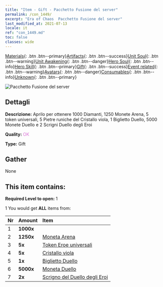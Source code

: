```yaml
---
title: "Item - Gift - Pacchetto Fusione del server"
permalink: /con_1449/
excerpt: "Era of Chaos  Pacchetto Fusione del server"
last_modified_at: 2021-07-13
locale: it
ref: "con_1449.md"
toc: false
classes: wide
---
```

 [Materials](/ItemsIT/){: .btn .btn--primary}[Artifacts](/ItemsIT/Artifacts/){: .btn .btn--success}[Unit Soul](/ItemsIT/UnitSoul/){: .btn .btn--warning}[Unit Awakening](/ItemsIT/UnitAwakening/){: .btn .btn--danger}[Hero Soul](/ItemsIT/HeroSoul/){: .btn .btn--info}[Hero Skill](/ItemsIT/HeroSkill/){: .btn .btn--primary}[Gift](/ItemsIT/Gift/){: .btn .btn--success}[Event related](/ItemsIT/Events/){: .btn .btn--warning}[Avatars](/ItemsIT/Avatars/){: .btn .btn--danger}[Consumables](/ItemsIT/Consumables/){: .btn .btn--info}[Unknown](/ItemsIT/Unknown/){: .btn .btn--primary}

 ![Pacchetto Fusione del server](/images/t/i_907063.png)

## Dettagli
 **Descrizione:** Aprilo per ottenere 1000 Diamanti, 1250 Monete Arena, 5 token universali, 5 Pietre runiche del Cristallo viola, 1 Biglietto Duello, 5000 Monete Duello e 2 Scrigni Duello degli Eroi

 **Quality:** <span style="color: #DA70D6">OK</span>

 **Type:** Gift

## Gather

  None

## This item contains:

 **Required Level to open:** 1

 1 You would get **ALL** items  from:

  | Nr | Amount |     Item    |
  |:---|:-------|:------------|
  | 1 |  **1000x** | <i class="fas fa-gem"/> |  | 
  | 2 |  **1250x** | [Moneta Arena](/ItemsIT/con_903/) |  | 
  | 3 |  **5x** | [Token Eroe universali](/ItemsIT/her_358/) |  | 
  | 4 |  **5x** | [Cristallo viola](/ItemsIT/con_720/) |  | 
  | 5 |  **1x** | [Biglietto Duello](/ItemsIT/con_784/) |  | 
  | 6 |  **5000x** | [Moneta Duello](/ItemsIT/con_907/) |  | 
  | 7 |  **2x** | [Scrigno del Duello degli Eroi](/ItemsIT/con_1008/) |  | 
